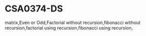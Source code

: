 # CSA0374-DS
matrix,Even or Odd,Factorial without recursion,fibonacci without recursion,factorial using recursion,fibonacci using recursion,
